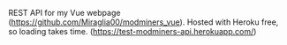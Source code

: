 REST API for my Vue webpage (https://github.com/Miraglia00/modminers_vue). Hosted with Heroku free, so loading takes time. (https://test-modminers-api.herokuapp.com/)
